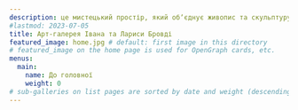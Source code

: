 ```yaml
---
description: це мистецький простір, який обʼєднує живопис та скульптуру. Це місце, де традиція зустрічається з сучасністю. У галереї представлені твори подружжя Бровді. Закарпатська область, Мукачево, Арт-директорка Кароліна Бровді +38(066)305-26-13
#lastmod: 2023-07-05
title: Арт-галерея Івана та Лариси Бровді
featured_image: home.jpg # default: first image in this directory
# featured_image on the home page is used for OpenGraph cards, etc.
menus:
  main:
    name: До головної
    weight: 0
# sub-galleries on list pages are sorted by date and weight (descending)
---
```

